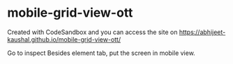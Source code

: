 # mobile-grid-view-ott
Created with CodeSandbox and you can access the site on https://abhijeet-kaushal.github.io/mobile-grid-view-ott/

Go to inspect
Besides element tab, put the screen in mobile view.

